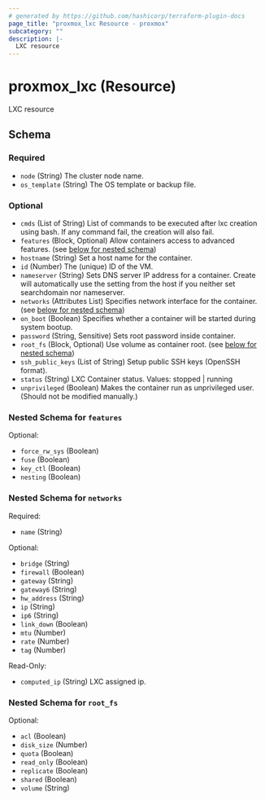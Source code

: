 ```yaml
---
# generated by https://github.com/hashicorp/terraform-plugin-docs
page_title: "proxmox_lxc Resource - proxmox"
subcategory: ""
description: |-
  LXC resource
---
```


# proxmox_lxc (Resource)

LXC resource



<!-- schema generated by tfplugindocs -->
## Schema

### Required

- `node` (String) The cluster node name.
- `os_template` (String) The OS template or backup file.

### Optional

- `cmds` (List of String) List of commands to be executed after lxc creation using bash. If any command fail, the creation will also fail.
- `features` (Block, Optional) Allow containers access to advanced features. (see [below for nested schema](#nestedblock--features))
- `hostname` (String) Set a host name for the container.
- `id` (Number) The (unique) ID of the VM.
- `nameserver` (String) Sets DNS server IP address for a container. Create will automatically use the setting from the host if you neither set searchdomain nor nameserver.
- `networks` (Attributes List) Specifies network interface for the container. (see [below for nested schema](#nestedatt--networks))
- `on_boot` (Boolean) Specifies whether a container will be started during system bootup.
- `password` (String, Sensitive) Sets root password inside container.
- `root_fs` (Block, Optional) Use volume as container root. (see [below for nested schema](#nestedblock--root_fs))
- `ssh_public_keys` (List of String) Setup public SSH keys (OpenSSH format).
- `status` (String) LXC Container status.
Values: stopped | running
- `unprivileged` (Boolean) Makes the container run as unprivileged user.(Should not be modified manually.)

<a id="nestedblock--features"></a>
### Nested Schema for `features`

Optional:

- `force_rw_sys` (Boolean)
- `fuse` (Boolean)
- `key_ctl` (Boolean)
- `nesting` (Boolean)


<a id="nestedatt--networks"></a>
### Nested Schema for `networks`

Required:

- `name` (String)

Optional:

- `bridge` (String)
- `firewall` (Boolean)
- `gateway` (String)
- `gateway6` (String)
- `hw_address` (String)
- `ip` (String)
- `ip6` (String)
- `link_down` (Boolean)
- `mtu` (Number)
- `rate` (Number)
- `tag` (Number)

Read-Only:

- `computed_ip` (String) LXC assigned ip.


<a id="nestedblock--root_fs"></a>
### Nested Schema for `root_fs`

Optional:

- `acl` (Boolean)
- `disk_size` (Number)
- `quota` (Boolean)
- `read_only` (Boolean)
- `replicate` (Boolean)
- `shared` (Boolean)
- `volume` (String)
